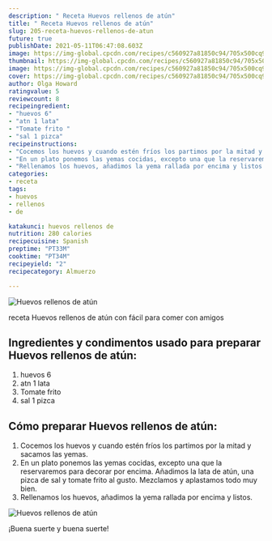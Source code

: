 ```yaml
---
description: " Receta Huevos rellenos de atún"
title: " Receta Huevos rellenos de atún"
slug: 205-receta-huevos-rellenos-de-atun
future: true
publishDate: 2021-05-11T06:47:08.603Z
image: https://img-global.cpcdn.com/recipes/c560927a81850c94/705x500cq90/huevos-rellenos-de-atun-foto-principal.jpg
thumbnail: https://img-global.cpcdn.com/recipes/c560927a81850c94/705x500cq90/huevos-rellenos-de-atun-foto-principal.jpg
image: https://img-global.cpcdn.com/recipes/c560927a81850c94/705x500cq90/huevos-rellenos-de-atun-foto-principal.jpg
cover: https://img-global.cpcdn.com/recipes/c560927a81850c94/705x500cq90/huevos-rellenos-de-atun-foto-principal.jpg
author: Olga Howard
ratingvalue: 5
reviewcount: 8
recipeingredient:
- "huevos 6"
- "atn 1 lata"
- "Tomate frito "
- "sal 1 pizca"
recipeinstructions:
- "Cocemos los huevos y cuando estén fríos los partimos por la mitad y sacamos las yemas."
- "En un plato ponemos las yemas cocidas, excepto una que la reservaremos para decorar por encima. Añadimos la lata de atún, una pizca de sal y tomate frito al gusto. Mezclamos y aplastamos todo muy bien."
- "Rellenamos los huevos, añadimos la yema rallada por encima y listos."
categories:
- receta
tags:
- huevos
- rellenos
- de

katakunci: huevos rellenos de 
nutrition: 280 calories
recipecuisine: Spanish
preptime: "PT33M"
cooktime: "PT34M"
recipeyield: "2"
recipecategory: Almuerzo

---
```



![Huevos rellenos de atún](https://img-global.cpcdn.com/recipes/c560927a81850c94/705x500cq90/huevos-rellenos-de-atun-foto-principal.jpg)

receta Huevos rellenos de atún con fácil para comer con amigos

<!--inarticleads1-->

## Ingredientes y condimentos usado para preparar Huevos rellenos de atún:

1. huevos 6
1. atn 1 lata
1. Tomate frito 
1. sal 1 pizca



<!--inarticleads2-->

## Cómo preparar Huevos rellenos de atún:

1. Cocemos los huevos y cuando estén fríos los partimos por la mitad y sacamos las yemas.
1. En un plato ponemos las yemas cocidas, excepto una que la reservaremos para decorar por encima. Añadimos la lata de atún, una pizca de sal y tomate frito al gusto. Mezclamos y aplastamos todo muy bien.
1. Rellenamos los huevos, añadimos la yema rallada por encima y listos.
<img src="https://img-global.cpcdn.com/steps/1178f10a40a8ca9f/160x128cq70/foto-del-paso-3-de-la-receta-huevos-rellenos-de-atun.jpg" alt="Huevos rellenos de atún">


¡Buena suerte y buena suerte!

